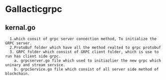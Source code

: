 # Gallacticgrpc

## kernal.go
      1.which consit of grpc server connection method, To initialize the GRPC server.
      2.ProtoBuf folder which have all the method realted to grpc protobuf
      3. GRPC folder which consist of GRPC client folder, which is use to run has client side grpc.
        a. grpcserver.go file which used to initiazlier the new grpc which uninary and stream service.
        b. grpcService.go file which consist of all server side method of blockchain.
